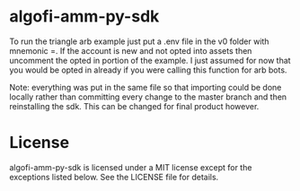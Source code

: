 # algofi-amm-py-sdk

To run the triangle arb example just put a .env file in the v0 folder with mnemonic =.
If the account is new and not opted into assets then uncomment the opted in portion of the example.
I just assumed for now that you would be opted in already if you were calling this function for arb bots.

Note: everything was put in the same file so that importing could be done locally rather than committing every
change to the master branch and then reinstalling the sdk. This can be changed for final product however.

# License

algofi-amm-py-sdk is licensed under a MIT license except for the exceptions listed below. See the LICENSE file for details.
